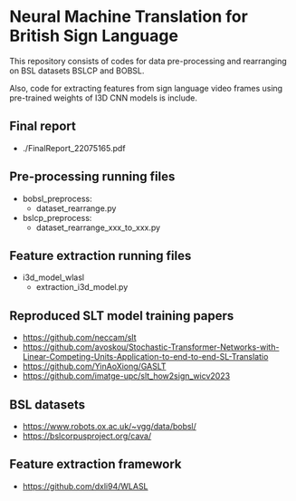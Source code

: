 # Neural Machine Translation for British Sign Language

This repository consists of codes for data pre-processing and rearranging on BSL datasets BSLCP and BOBSL. 

Also, code for extracting features from sign language video frames using pre-trained weights of I3D CNN models is include. 

## Final report
- ./FinalReport_22075165.pdf

## Pre-processing running files
- bobsl_preprocess:
    - dataset_rearrange.py
- bslcp_preprocess:
    - dataset_rearrange_xxx_to_xxx.py

## Feature extraction running files
- i3d_model_wlasl
    - extraction_i3d_model.py

## Reproduced SLT model training papers
- https://github.com/neccam/slt
- https://github.com/avoskou/Stochastic-Transformer-Networks-with-Linear-Competing-Units-Application-to-end-to-end-SL-Translatio
- https://github.com/YinAoXiong/GASLT
- https://github.com/imatge-upc/slt_how2sign_wicv2023

## BSL datasets
- https://www.robots.ox.ac.uk/~vgg/data/bobsl/
- https://bslcorpusproject.org/cava/

## Feature extraction framework
- https://github.com/dxli94/WLASL

